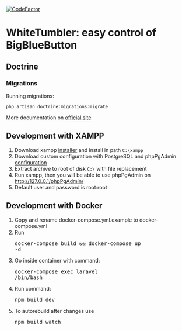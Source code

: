 
[![CodeFactor](https://www.codefactor.io/repository/github/edugatewayteam/whitetumbler/badge)](https://www.codefactor.io/repository/github/edugatewayteam/whitetumbler)

# WhiteTumbler: easy control of BigBlueButton

## Doctrine

### Migrations

Running migrations: 
```
php artisan doctrine:migrations:migrate
```

More documentation on [official site](http://www.laraveldoctrine.org/docs/1.4/migrations/introduction)

## Development with XAMPP

1. Download xampp [installer](https://downloadsapachefriends.global.ssl.fastly.net/7.4.10/xampp-windows-x64-7.4.10-0-VC15-installer.exe?from_af=true) and install in path `C:\xampp`
1. Download custom configuration with PostgreSQL and phpPgAdmin [configuration](https://cloud.mail.ru/public/5bfR%2F5s234kK49)
1. Extract archive to root of disk `С:\` with file replacement
1. Run xampp, then you will be able to use phpPgAdmin on http://127.0.0.1/phpPgAdmin/
1. Default user and password is root:root

## Development with Docker

1. Copy and rename docker-compose.yml.example to docker-compose.yml
2. Run <pre>docker-compose build && docker-compose up -d</pre>
3. Go inside container with command: <pre>docker-compose exec laravel /bin/bash</pre>
4. Run command: <pre>npm build dev</pre>
5. To autorebuild after changes use <pre>npm build watch<pre>